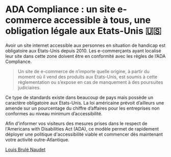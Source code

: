 # ADA Compliance : un site e-commerce accessible à tous, une obligation légale aux Etats-Unis 🇺🇸
Avoir un site internet accessible aux personnes en situation de handicap est obligatoire aux Etats-Unis depuis 2010. Les e-commerçants ayant localisé leur site dans cette zone doivent être en conformité avec les règles de l’ADA Compliance.

>Un site de e-commerce de n’importe quelle origine, à partir du moment où il vend des produits aux Etats-Unis, est soumis à cette règlementation ou s’expose en cas de manquement à des poursuites judiciaires. 

Ce type de standards existe dans beaucoup de pays mais possède un caractère obligatoire aux Etats-Unis. La loi américaine prévoit d’ailleurs une amende sur un pourcentage du chiffre d’affaires pour les entreprises non conformes au niveau minimum d’accessibilité.

Afin d'informer vos visiteurs des mesures prises dans le respect de l'Americans with Disabilities Act (ADA), ce modèle permet de rapidement déployer une politique d'accessibilité viable et commencer dès maintenant votre activité outre-Atlantique.

[Louis Brulé Naudet](https://louisbrulenaudet.com)
